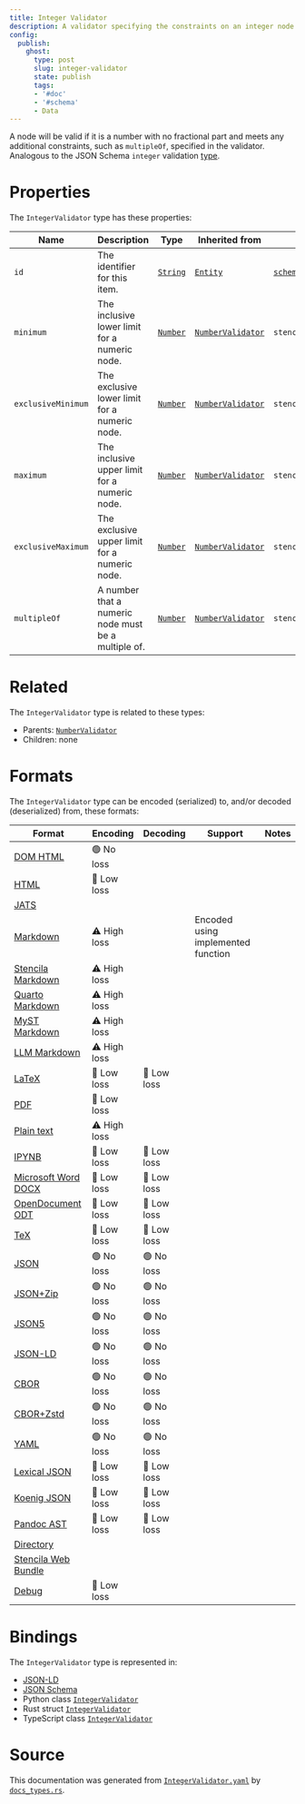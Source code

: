 ```yaml
---
title: Integer Validator
description: A validator specifying the constraints on an integer node.
config:
  publish:
    ghost:
      type: post
      slug: integer-validator
      state: publish
      tags:
      - '#doc'
      - '#schema'
      - Data
---
```


A node will be valid if it is a number with no fractional part and meets any additional constraints,
such as `multipleOf`, specified in the validator.
Analogous to the JSON Schema `integer` validation [type](https://json-schema.org/draft/2019-09/json-schema-validation.html#rfc.section.6.1.1).


# Properties

The `IntegerValidator` type has these properties:

| Name               | Description                                         | Type                                                               | Inherited from                                                                        | `JSON-LD @id`                        | Aliases                                  |
| ------------------ | --------------------------------------------------- | ------------------------------------------------------------------ | ------------------------------------------------------------------------------------- | ------------------------------------ | ---------------------------------------- |
| `id`               | The identifier for this item.                       | [`String`](https://stencila.ghost.io/docs/reference/schema/string) | [`Entity`](https://stencila.ghost.io/docs/reference/schema/entity)                    | [`schema:id`](https://schema.org/id) | -                                        |
| `minimum`          | The inclusive lower limit for a numeric node.       | [`Number`](https://stencila.ghost.io/docs/reference/schema/number) | [`NumberValidator`](https://stencila.ghost.io/docs/reference/schema/number-validator) | `stencila:minimum`                   | -                                        |
| `exclusiveMinimum` | The exclusive lower limit for a numeric node.       | [`Number`](https://stencila.ghost.io/docs/reference/schema/number) | [`NumberValidator`](https://stencila.ghost.io/docs/reference/schema/number-validator) | `stencila:exclusiveMinimum`          | `exclusive-minimum`, `exclusive_minimum` |
| `maximum`          | The inclusive upper limit for a numeric node.       | [`Number`](https://stencila.ghost.io/docs/reference/schema/number) | [`NumberValidator`](https://stencila.ghost.io/docs/reference/schema/number-validator) | `stencila:maximum`                   | -                                        |
| `exclusiveMaximum` | The exclusive upper limit for a numeric node.       | [`Number`](https://stencila.ghost.io/docs/reference/schema/number) | [`NumberValidator`](https://stencila.ghost.io/docs/reference/schema/number-validator) | `stencila:exclusiveMaximum`          | `exclusive-maximum`, `exclusive_maximum` |
| `multipleOf`       | A number that a numeric node must be a multiple of. | [`Number`](https://stencila.ghost.io/docs/reference/schema/number) | [`NumberValidator`](https://stencila.ghost.io/docs/reference/schema/number-validator) | `stencila:multipleOf`                | `multiple-of`, `multiple_of`             |

# Related

The `IntegerValidator` type is related to these types:

- Parents: [`NumberValidator`](https://stencila.ghost.io/docs/reference/schema/number-validator)
- Children: none

# Formats

The `IntegerValidator` type can be encoded (serialized) to, and/or decoded (deserialized) from, these formats:

| Format                                                                       | Encoding     | Decoding   | Support                            | Notes |
| ---------------------------------------------------------------------------- | ------------ | ---------- | ---------------------------------- | ----- |
| [DOM HTML](https://stencila.ghost.io/docs/reference/formats/dom.html)        | 🟢 No loss    |            |                                    |
| [HTML](https://stencila.ghost.io/docs/reference/formats/html)                | 🔷 Low loss   |            |                                    |
| [JATS](https://stencila.ghost.io/docs/reference/formats/jats)                |              |            |                                    |
| [Markdown](https://stencila.ghost.io/docs/reference/formats/md)              | ⚠️ High loss |            | Encoded using implemented function |
| [Stencila Markdown](https://stencila.ghost.io/docs/reference/formats/smd)    | ⚠️ High loss |            |                                    |
| [Quarto Markdown](https://stencila.ghost.io/docs/reference/formats/qmd)      | ⚠️ High loss |            |                                    |
| [MyST Markdown](https://stencila.ghost.io/docs/reference/formats/myst)       | ⚠️ High loss |            |                                    |
| [LLM Markdown](https://stencila.ghost.io/docs/reference/formats/llmd)        | ⚠️ High loss |            |                                    |
| [LaTeX](https://stencila.ghost.io/docs/reference/formats/latex)              | 🔷 Low loss   | 🔷 Low loss |                                    |
| [PDF](https://stencila.ghost.io/docs/reference/formats/pdf)                  | 🔷 Low loss   |            |                                    |
| [Plain text](https://stencila.ghost.io/docs/reference/formats/text)          | ⚠️ High loss |            |                                    |
| [IPYNB](https://stencila.ghost.io/docs/reference/formats/ipynb)              | 🔷 Low loss   | 🔷 Low loss |                                    |
| [Microsoft Word DOCX](https://stencila.ghost.io/docs/reference/formats/docx) | 🔷 Low loss   | 🔷 Low loss |                                    |
| [OpenDocument ODT](https://stencila.ghost.io/docs/reference/formats/odt)     | 🔷 Low loss   | 🔷 Low loss |                                    |
| [TeX](https://stencila.ghost.io/docs/reference/formats/tex)                  | 🔷 Low loss   | 🔷 Low loss |                                    |
| [JSON](https://stencila.ghost.io/docs/reference/formats/json)                | 🟢 No loss    | 🟢 No loss  |                                    |
| [JSON+Zip](https://stencila.ghost.io/docs/reference/formats/json.zip)        | 🟢 No loss    | 🟢 No loss  |                                    |
| [JSON5](https://stencila.ghost.io/docs/reference/formats/json5)              | 🟢 No loss    | 🟢 No loss  |                                    |
| [JSON-LD](https://stencila.ghost.io/docs/reference/formats/jsonld)           | 🟢 No loss    | 🟢 No loss  |                                    |
| [CBOR](https://stencila.ghost.io/docs/reference/formats/cbor)                | 🟢 No loss    | 🟢 No loss  |                                    |
| [CBOR+Zstd](https://stencila.ghost.io/docs/reference/formats/cbor.zstd)      | 🟢 No loss    | 🟢 No loss  |                                    |
| [YAML](https://stencila.ghost.io/docs/reference/formats/yaml)                | 🟢 No loss    | 🟢 No loss  |                                    |
| [Lexical JSON](https://stencila.ghost.io/docs/reference/formats/lexical)     | 🔷 Low loss   | 🔷 Low loss |                                    |
| [Koenig JSON](https://stencila.ghost.io/docs/reference/formats/koenig)       | 🔷 Low loss   | 🔷 Low loss |                                    |
| [Pandoc AST](https://stencila.ghost.io/docs/reference/formats/pandoc)        | 🔷 Low loss   | 🔷 Low loss |                                    |
| [Directory](https://stencila.ghost.io/docs/reference/formats/directory)      |              |            |                                    |
| [Stencila Web Bundle](https://stencila.ghost.io/docs/reference/formats/swb)  |              |            |                                    |
| [Debug](https://stencila.ghost.io/docs/reference/formats/debug)              | 🔷 Low loss   |            |                                    |

# Bindings

The `IntegerValidator` type is represented in:

- [JSON-LD](https://stencila.org/IntegerValidator.jsonld)
- [JSON Schema](https://stencila.org/IntegerValidator.schema.json)
- Python class [`IntegerValidator`](https://github.com/stencila/stencila/blob/main/python/python/stencila/types/integer_validator.py)
- Rust struct [`IntegerValidator`](https://github.com/stencila/stencila/blob/main/rust/schema/src/types/integer_validator.rs)
- TypeScript class [`IntegerValidator`](https://github.com/stencila/stencila/blob/main/ts/src/types/IntegerValidator.ts)

# Source

This documentation was generated from [`IntegerValidator.yaml`](https://github.com/stencila/stencila/blob/main/schema/IntegerValidator.yaml) by [`docs_types.rs`](https://github.com/stencila/stencila/blob/main/rust/schema-gen/src/docs_types.rs).
